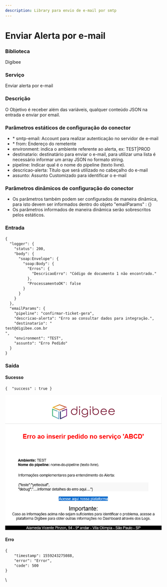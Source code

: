 ```yaml
---
description: Library para envio de e-mail por smtp
---
```


# Enviar Alerta por e-mail

### Biblioteca <a href="#biblioteca" id="biblioteca"></a>

Digibee

### Serviço <a href="#servio" id="servio"></a>

Enviar alerta por e-mail

### Descrição <a href="#descrio" id="descrio"></a>

O Objetivo é receber além das variáveis,  qualquer conteúdo JSON na entrada e enviar por email.

### Parâmetros estáticos de configuração do conector <a href="#parmetros-estticos-de-configurao-do-conector" id="parmetros-estticos-de-configurao-do-conector"></a>

* \* smtp-email: Account para realizar autenticação no servidor de e-mail
* \* from: Endereço do remetente
* environment: indica o ambiente referente ao alerta, ex: TEST|PROD
* destinatario: destinatário para enviar o e-mail, para utilizar uma lista é necessário informar um array JSON no formato string.
* pipeline: Indicar qual é o nome do pipeline (texto livre).
* descricao-alerta: Título que será utilizado no cabeçalho do e-mail
* assunto: Assunto Customizado para identificar o e-mail

### Parâmetros dinâmicos de configuração do conector <a href="#parmetros-dinmicos-de-configurao-do-conector" id="parmetros-dinmicos-de-configurao-do-conector"></a>

* Os parâmetros também podem ser configurados de maneira dinâmica, para isto devem ser informados dentro do objeto "emailParams" : {}
* Os parâmetros informados de maneira dinâmica serão sobrescritos pelos estáticos.

### Entrada <a href="#entrada" id="entrada"></a>

```
{
  "logger": {
    "status": 200,
    "body": {
      "soap:Envelope": {
        "soap:Body": {
          "Erros": {
            "DescricaoErro": "Código de documento 1 não encontrado."
          },
          "ProcessamentoOK": false
        }
      }
    }
  },
  "emailParams": {
    "pipeline": "confirmar-ticket-gera",
    "descricao-alerta": "Erro ao consultar dados para integração.",
    "destinatario": "
test@digibee.com.br
",
    "environment": "TEST",
    "assunto": "Erro Pedido"
  }
}
```

### Saída <a href="#sada" id="sada"></a>

#### Sucesso <a href="#sucesso" id="sucesso"></a>

```
{  "success" : true }
```

![](../../../.gitbook/assets/01pt.png)

#### Erro <a href="#erro" id="erro"></a>

```
{   
    "timestamp": 1559243275088,   
    "error": "Error",   
    "code": 500
}
```

\
